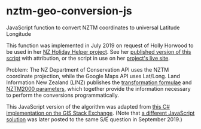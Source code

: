 # nztm-geo-conversion-js
JavaScript function to convert NZTM coordinates to universal Latitude Longitude

This function was implemented in July 2019 on request of Holly Horwood to be used in her [NZ Holiday Helper project](https://github.com/Holly-Horwood/holiday_helper/).  See her [published version of this script](https://github.com/Holly-Horwood/holiday_helper/blob/master/assets/js/geo.js) with attribution, or the script in use on her [project's live site](https://holly-horwood.github.io/holiday_helper/).

Problem: The NZ Department of Conservation API uses the NZTM coordinate projection, while the Google Maps API uses Lat/Long.  Land Information New Zealand (LINZ) publishes the [transformation formulae](https://www.linz.govt.nz/data/geodetic-services/coordinate-conversion/projection-conversions/transverse-mercator-transformation-formulae) and [NZTM2000 parameters](https://www.linz.govt.nz/data/geodetic-system/datums-projections-and-heights/projections/new-zealand-transverse-mercator-2000), which together provide the information necessary to perform the conversions programmatically.

This JavaScript version of the algorithm was adapted from [this C# implementation on the GIS Stack Exchange](https://gis.stackexchange.com/questions/225065/converting-nztm-new-zealand-transverse-mercator-to-lat-long/277227#277227).  (Note that [a different JavaScript solution](https://gis.stackexchange.com/questions/225065/converting-nztm-new-zealand-transverse-mercator-to-lat-long/336426#336426 ) was later posted to the same S/E question in September 2019.)
